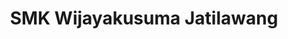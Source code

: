 ---
templateKey: index-page
title: SMK Wijayakusuma Jatilawang
image: /img/gedung-smk-wijayakusuma.jpg
heading: Unggul Berdaya Saing
subheading: "SMK Vokasi dengan Kurikulum yang Up to date, Unggul dan Berdaya Saing."
about:
  heading: Tentang Kami
  description: "Tim kami mendidik dengan tulus untuk masa depan siswa/i yang trampil dan unggul berdaya saing."
  image:
    image: /img/gedung-depan-smkwijayakusuma.jpg
    alt: SMK Wijayakusuma Jatilawang
  button:
    url: /tentang-kami
    label: Cari tahu lebih banyak
---